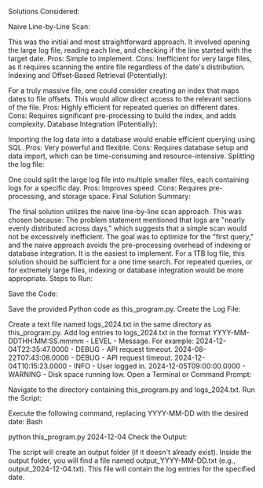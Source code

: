 Solutions Considered:

Naive Line-by-Line Scan:

This was the initial and most straightforward approach. It involved opening the large log file, reading each line, and checking if the line started with the target date.
Pros: Simple to implement.
Cons: Inefficient for very large files, as it requires scanning the entire file regardless of the date's distribution.
Indexing and Offset-Based Retrieval (Potentially):

For a truly massive file, one could consider creating an index that maps dates to file offsets. This would allow direct access to the relevant sections of the file.
Pros: Highly efficient for repeated queries on different dates.
Cons: Requires significant pre-processing to build the index, and adds complexity.
Database Integration (Potentially):

Importing the log data into a database would enable efficient querying using SQL.
Pros: Very powerful and flexible.
Cons: Requires database setup and data import, which can be time-consuming and resource-intensive.
Splitting the log file:

One could split the large log file into multiple smaller files, each containing logs for a specific day.
Pros: Improves speed.
Cons: Requires pre-processing, and storage space.
Final Solution Summary:

The final solution utilizes the naive line-by-line scan approach.
This was chosen because:
The problem statement mentioned that logs are "nearly evenly distributed across days," which suggests that a simple scan would not be excessively inefficient.
The goal was to optimize for the "first query," and the naive approach avoids the pre-processing overhead of indexing or database integration.
It is the easiest to implement.
For a 1TB log file, this solution should be sufficient for a one time search.
For repeated queries, or for extremely large files, indexing or database integration would be more appropriate.
Steps to Run:

Save the Code:

Save the provided Python code as this_program.py.
Create the Log File:

Create a text file named logs_2024.txt in the same directory as this_program.py.
Add log entries to logs_2024.txt in the format YYYY-MM-DDTHH:MM:SS.mmmm - LEVEL - Message. For example:
2024-12-04T22:35:47.0000 - DEBUG - API request timeout.
2024-08-22T07:43:08.0000 - DEBUG - API request timeout.
2024-12-04T10:15:23.0000 - INFO - User logged in.
2024-12-05T09:00:00.0000 - WARNING - Disk space running low.
Open a Terminal or Command Prompt:

Navigate to the directory containing this_program.py and logs_2024.txt.
Run the Script:

Execute the following command, replacing YYYY-MM-DD with the desired date:
Bash

python this_program.py 2024-12-04
Check the Output:

The script will create an output folder (if it doesn't already exist).
Inside the output folder, you will find a file named output_YYYY-MM-DD.txt (e.g., output_2024-12-04.txt).
This file will contain the log entries for the specified date.
